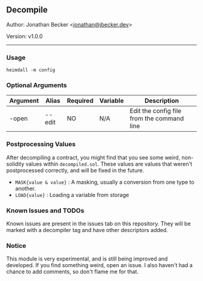 ## Decompile

Author: Jonathan Becker <jonathan@jbecker.dev\>

Version: v1.0.0

___

### Usage

```
heimdall -m config
```

### Optional Arguments

| Argument | Alias      | Required | Variable | Description                           |
| -------- | ---------- | -------- | -------- | ------------------------------------- |
| -open    | --edit     | NO       | N/A      | Edit the config file from the command line |

### Postprocessing Values

After decompiling a contract, you might find that you see some weird, non-solidity values within ``decompiled.sol``. These values are values that weren't postprocessed correctly, and will be fixed in the future.

- ``MASK{value & value}`` : A masking, usually a conversion from one type to another.
- ``LOAD{value}`` : Loading a variable from storage

### Known Issues and TODOs

Known issues are present in the issues tab on this repository. They will be marked with a decompiler tag and have other descriptors added.

### Notice

This module is very experimental, and is still being improved and developed. If you find something weird, open an issue. I also haven't had a chance to add comments, so don't flame me for that.